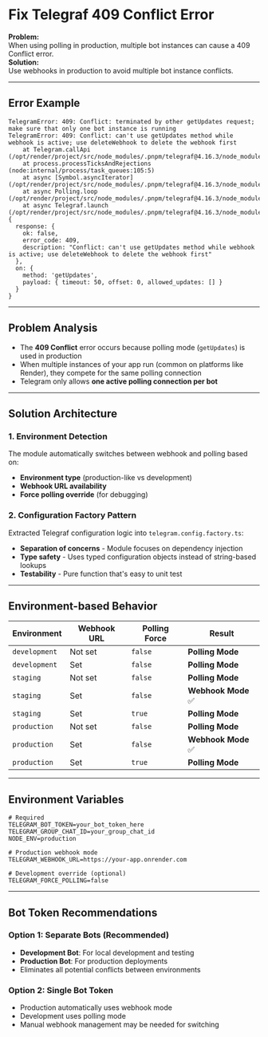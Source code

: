 # Fix Telegraf 409 Conflict Error

**Problem:**  
When using polling in production, multiple bot instances can cause a 409 Conflict error.  
**Solution:**  
Use webhooks in production to avoid multiple bot instance conflicts.

---

## Error Example

```
TelegramError: 409: Conflict: terminated by other getUpdates request; make sure that only one bot instance is running
TelegramError: 409: Conflict: can't use getUpdates method while webhook is active; use deleteWebhook to delete the webhook first
    at Telegram.callApi (/opt/render/project/src/node_modules/.pnpm/telegraf@4.16.3/node_modules/telegraf/lib/core/network/client.js:315:19)
    at process.processTicksAndRejections (node:internal/process/task_queues:105:5)
    at async [Symbol.asyncIterator] (/opt/render/project/src/node_modules/.pnpm/telegraf@4.16.3/node_modules/telegraf/lib/core/network/polling.js:30:33)
    at async Polling.loop (/opt/render/project/src/node_modules/.pnpm/telegraf@4.16.3/node_modules/telegraf/lib/core/network/polling.js:73:30)
    at async Telegraf.launch (/opt/render/project/src/node_modules/.pnpm/telegraf@4.16.3/node_modules/telegraf/lib/telegraf.js:194:13) {
  response: {
    ok: false,
    error_code: 409,
    description: "Conflict: can't use getUpdates method while webhook is active; use deleteWebhook to delete the webhook first"
  },
  on: {
    method: 'getUpdates',
    payload: { timeout: 50, offset: 0, allowed_updates: [] }
  }
}
```

---

## Problem Analysis

- The **409 Conflict** error occurs because polling mode (`getUpdates`) is used in production
- When multiple instances of your app run (common on platforms like Render), they compete for the same polling connection
- Telegram only allows **one active polling connection per bot**

---

## Solution Architecture

### 1. Environment Detection
The module automatically switches between webhook and polling based on:
- **Environment type** (production-like vs development)
- **Webhook URL availability** 
- **Force polling override** (for debugging)

### 2. Configuration Factory Pattern
Extracted Telegraf configuration logic into `telegram.config.factory.ts`:
- **Separation of concerns** - Module focuses on dependency injection
- **Type safety** - Uses typed configuration objects instead of string-based lookups
- **Testability** - Pure function that's easy to unit test

---

## Environment-based Behavior

| Environment | Webhook URL | Polling Force | Result |
|-------------|-------------|---------------|---------|
| `development` | Not set | `false` | **Polling Mode** |
| `development` | Set | `false` | **Polling Mode** |
| `staging` | Not set | `false` | **Polling Mode** |
| `staging` | Set | `false` | **Webhook Mode** ✅ |
| `staging` | Set | `true` | **Polling Mode** |
| `production` | Not set | `false` | **Polling Mode** |
| `production` | Set | `false` | **Webhook Mode** ✅ |
| `production` | Set | `true` | **Polling Mode** |

---

## Environment Variables

```env
# Required
TELEGRAM_BOT_TOKEN=your_bot_token_here
TELEGRAM_GROUP_CHAT_ID=your_group_chat_id
NODE_ENV=production

# Production webhook mode
TELEGRAM_WEBHOOK_URL=https://your-app.onrender.com

# Development override (optional)
TELEGRAM_FORCE_POLLING=false
```

---

## Bot Token Recommendations

### Option 1: Separate Bots (Recommended)
- **Development Bot**: For local development and testing
- **Production Bot**: For production deployments
- Eliminates all potential conflicts between environments

### Option 2: Single Bot Token
- Production automatically uses webhook mode
- Development uses polling mode
- Manual webhook management may be needed for switching
